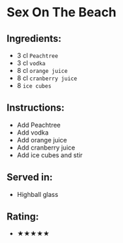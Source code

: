 # Sex On The Beach

## Ingredients:
- 3 cl `Peachtree` <!-- - 2 cl `Peachtree` -->
- 3 cl `vodka` <!-- - 2 cl `vodka` -->
- 8 cl `orange juice` <!-- - 6 cl `orange juice` -->
- 8 cl `cranberry juice` <!-- - 6 cl `cranberry juice` -->
- 8 `ice cubes`

## Instructions:
- Add Peachtree
- Add vodka
- Add orange juice
- Add cranberry juice
- Add ice cubes and stir

## Served in:
- Highball glass

## Rating:
- ★★★★★